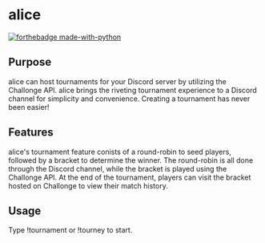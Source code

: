 # alice
[![forthebadge made-with-python](http://ForTheBadge.com/images/badges/made-with-python.svg)](https://www.python.org/)

## Purpose
alice can host tournaments for your Discord server by utilizing the Challonge API. alice brings the riveting tournament experience to a Discord channel for simplicity and convenience. Creating a tournament has never been easier!

## Features
alice's tournament feature conists of a round-robin to seed players, followed by a bracket to determine the winner. The round-robin is all done through the Discord channel, while the bracket is played using the Challonge API. At the end of the tournament, players can visit the bracket hosted on Challonge to view their match history.

## Usage
Type !tournament or !tourney to start.
